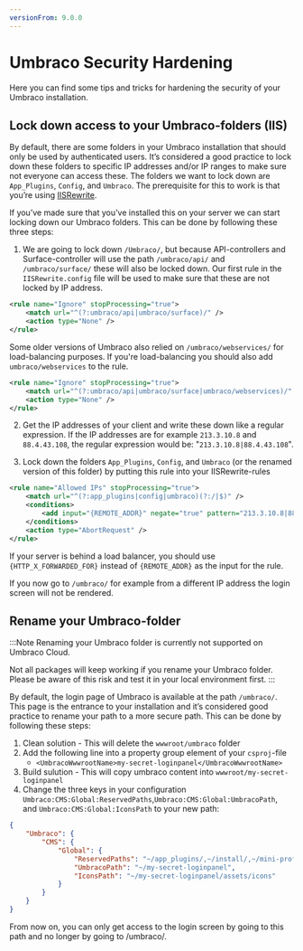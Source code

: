 ```yaml
---
versionFrom: 9.0.0
---
```


# Umbraco Security Hardening

Here you can find some tips and tricks for hardening the security of your Umbraco installation.

## Lock down access to your Umbraco-folders (IIS)

By default, there are some folders in your Umbraco installation that should only be used by authenticated users. It’s considered a good practice to lock down these folders to specific IP addresses and/or IP ranges to make sure not everyone can access these.
The folders we want to lock down are `App_Plugins`, `Config`, and `Umbraco`.
The prerequisite for this to work is that you’re using [IISRewrite](../../Routing/IISRewriteRules/index.md).

If you’ve made sure that you’ve installed this on your server we can start locking down our Umbraco folders. This can be done by following these three steps:

1. We are going to lock down `/Umbraco/`, but because API-controllers and Surface-controller will use the path `/umbraco/api/` and `/umbraco/surface/` these will also be locked down. Our first rule in the `IISRewrite.config` file will be used to make sure that these are not locked by IP address.

```xml
<rule name="Ignore" stopProcessing="true">
    <match url="^(?:umbraco/api|umbraco/surface)/" />
    <action type="None" />
</rule>
```

Some older versions of Umbraco also relied on `/umbraco/webservices/`  for load-balancing purposes. If you're load-balancing you should also add `umbraco/webservices`  to the rule.

```xml
<rule name="Ignore" stopProcessing="true">
    <match url="^(?:umbraco/api|umbraco/surface|umbraco/webservices)/" />
    <action type="None" />
</rule>
```

2. Get the IP addresses of your client and write these down like a regular expression. If the IP addresses are for example `213.3.10.8` and `88.4.43.108`, the regular expression would be: "`213.3.10.8|88.4.43.108`".

3. Lock down the folders `App_Plugins`, `Config`, and `Umbraco` (or the renamed version of this folder) by putting this rule into your IISRewrite-rules

```xml
<rule name="Allowed IPs" stopProcessing="true">
    <match url="^(?:app_plugins|config|umbraco)(?:/|$)" />
    <conditions>
        <add input="{REMOTE_ADDR}" negate="true" pattern="213.3.10.8|88.4.43.108" />
    </conditions>
    <action type="AbortRequest" />
</rule>
```

If your server is behind a load balancer, you should use `{HTTP_X_FORWARDED_FOR}` instead of `{REMOTE_ADDR}` as the input for the rule.

If you now go to `/umbraco/` for example from a different IP address the login screen will not be rendered.

## Rename your Umbraco-folder

:::Note
Renaming your Umbraco folder is currently not supported on Umbraco Cloud.

Not all packages will keep working if you rename your Umbraco folder. Please be aware of this risk and test it in your local environment first.
:::

By default, the login page of Umbraco is available at the path `/umbraco/`. This page is the entrance to your installation and it’s considered good practice to rename your path to a more secure path.
This can be done by following these steps:

1. Clean solution - This will delete the `wwwroot/umbraco` folder
2. Add the following line into a property group element of your `csproj`-file
   - `<UmbracoWwwrootName>my-secret-loginpanel</UmbracoWwwrootName>`
3. Build sulution - This will copy umbraco content into `wwwroot/my-secret-loginpanel`
4. Change the three keys in your configuration `Umbraco:CMS:Global:ReservedPaths`,`Umbraco:CMS:Global:UmbracoPath`, and `Umbraco:CMS:Global:IconsPath` to your new path:

```json
{
    "Umbraco": {
        "CMS": {
            "Global": {
                "ReservedPaths": "~/app_plugins/,~/install/,~/mini-profiler-resources/,~/my-secret-loginpanel/,",
                "UmbracoPath": "~/my-secret-loginpanel",
                "IconsPath": "~/my-secret-loginpanel/assets/icons"
            }
        }
    }
}
```

From now on, you can only get access to the login screen by going to this path and no longer by going to /umbraco/.
